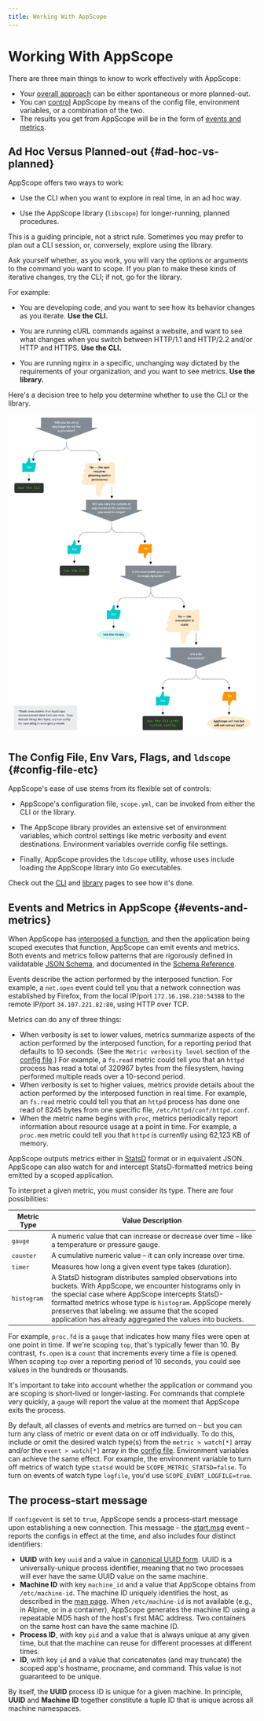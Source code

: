 ```yaml
---
title: Working With AppScope
---
```


# Working With AppScope

There are three main things to know to work effectively with AppScope:

* Your [overall approach](#ad-hoc-vs-planned) can be either spontaneous or more planned-out.
* You can [control](#config-file-etc) AppScope by means of the config file, environment variables, or a combination of the two.
* The results you get from AppScope will be in the form of [events and metrics](#events-and-metrics).

## Ad Hoc Versus Planned-out {#ad-hoc-vs-planned}

AppScope offers two ways to work:

* Use the CLI when you want to explore in real time, in an ad hoc way.

* Use the AppScope library (`libscope`) for longer-running, planned procedures. 

This is a guiding principle, not a strict rule. Sometimes you may prefer to plan out a CLI session, or, conversely, explore using the library.

Ask yourself whether, as you work, you will vary the options or arguments to the command you want to scope. If you plan to make these kinds of iterative changes, try the CLI; if not, go for the library.

For example:

* You are developing code, and you want to see how its behavior changes as you iterate. **Use the CLI.**

* You are running cURL commands against a website, and want to see what changes when you switch between HTTP/1.1 and HTTP/2.2 and/or HTTP and HTTPS. **Use the CLI.** 

* You are running nginx in a specific, unchanging way dictated by the requirements of your organization, and you want to see metrics. **Use the library.**

Here's a decision tree to help you determine whether to use the CLI or the library.

![CLI vs. Library Decision Tree](./images/appscope_tree@2x.jpg)

## The Config File, Env Vars, Flags, and `ldscope` {#config-file-etc}

AppScope's ease of use stems from its flexible set of controls:

* AppScope's configuration file, `scope.yml`, can be invoked from either the CLI or the library.

* The AppScope library provides an extensive set of environment variables, which control settings like metric verbosity and event destinations. Environment variables override config file settings.

* Finally, AppScope provides the `ldscope` utility, whose uses include loading the AppScope library into Go executables.

Check out the [CLI](/docs/cli-using) and [library](/docs/library-using) pages to see how it's done.

## Events and Metrics in AppScope {#events-and-metrics}

When AppScope has [interposed a function](/docs/how-works), and then the application being scoped executes that function, AppScope can emit events and metrics. Both events and metrics follow patterns that are rigorously defined in validatable [JSON Schema](https://json-schema.org/), and documented in the [Schema Reference](/docs/schema-reference).

Events describe the action performed by the interposed function. For example, a `net.open` event could tell you that a network connection was established by Firefox, from the local IP/port `172.16.198.210:54388` to the remote IP/port `34.107.221.82:80`, using HTTP over TCP.

Metrics can do any of three things:
* When verbosity is set to lower values, metrics summarize aspects of the action performed by the interposed function, for a reporting period that defaults to 10 seconds. (See the `Metric verbosity level` section of the [config file](/docs/config-file).) For example, a `fs.read` metric could tell you that an `httpd` process has read a total of 320967 bytes from the filesystem, having performed multiple reads over a 10-second period.
* When verbosity is set to higher values, metrics provide details about the action performed by the interposed function in real time. For example, an `fs.read` metric could tell you that an `httpd` process has done one read of 8245 bytes from one specific file, `/etc/httpd/conf/httpd.conf`.
* When the metric name begins with `proc`, metrics periodically report information about resource usage at a point in time. For example, a `proc.mem` metric could tell you that `httpd` is currently using 62,123 KB of memory.

AppScope outputs metrics either in [StatsD](https://github.com/statsd/statsd) format or in equivalent JSON. AppScope can also watch for and intercept StatsD-formatted metrics being emitted by a scoped application.
  
To interpret a given metric, you must consider its type. There are four possibilities:  

| Metric Type | Value Description |
|-------------|-------------------|
| `gauge` | A numeric value that can increase or decrease over time – like a temperature or pressure gauge. |
| `counter` | A cumulative numeric value – it can only increase over time. |
| `timer` | Measures how long a given event type takes (duration). |
| `histogram` | A StatsD histogram distributes sampled observations into buckets. With AppScope, we encounter histograms only in the special case where AppScope intercepts StatsD-formatted metrics whose type is `histogram`. AppScope merely preserves that labeling: we assume that the scoped application has already aggregated the values into buckets. |

For example, `proc.fd` is a `gauge` that indicates how many files were open at one point in time. If we're scoping `top`, that's typically fewer than 10. By contrast, `fs.open` is a `count` that increments every time a file is opened. When scoping `top` over a reporting period of 10 seconds, you could see values in the hundreds or thousands.

It's important to take into account whether the application or command you are scoping is short-lived or longer-lasting. For commands that complete very quickly, a `gauge` will report the value at the moment that AppScope exits the process.

By default, all classes of events and metrics are turned on – but you can turn any class of metric or event data on or off individually. To do this, include or omit the desired watch type(s) from the `metric > watch[*]` array and/or the `event > watch[*]` array in the [config file](/docs/config-file). Environment variables can achieve the same effect. For example, the environment variable to turn off metrics of watch type `statsd` would be `SCOPE_METRIC_STATSD=false`. To turn on events of watch type `logfile`, you'd use `SCOPE_EVENT_LOGFILE=true`.

## The process‑start message

If `configevent` is set to `true`, AppScope sends a process‑start message upon establishing a new connection. This message – the [start.msg](schema-reference#eventstartmsg) event – reports the configs in effect at the time, and also includes four distinct identifiers:
  - **UUID** with key `uuid` and a value in [canonical UUID form](https://en.wikipedia.org/wiki/Universally_unique_identifier). UUID is a universally-unique process identifier, meaning that no two processes will ever have the same UUID value on the same machine.
  - **Machine ID** with key `machine_id` and a value that AppScope obtains from `/etc/machine-id`. The machine ID uniquely identifies the host, as described in the [man page](https://man7.org/linux/man-pages/man5/machine-id.5.html). When `/etc/machine-id` is not available (e.g., in Alpine, or in a container), AppScope generates the machine ID using a repeatable MD5 hash of the host's first MAC address. Two containers on the same host can have the same machine ID.
  - **Process ID**, with key `pid` and a value that is always unique at any given time, but that the machine can reuse for different processes at different times.
  - **ID**, with key `id` and a value that concatenates (and may truncate) the scoped app's hostname, procname, and command. This value is not guaranteed to be unique.

By itself, the **UUID** process ID is unique for a given machine. In principle, **UUID** and **Machine ID** together constitute a tuple ID that is unique across all machine namespaces.
